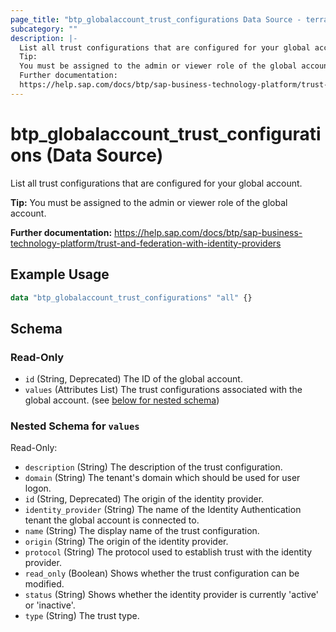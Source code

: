 ```yaml
---
page_title: "btp_globalaccount_trust_configurations Data Source - terraform-provider-btp"
subcategory: ""
description: |-
  List all trust configurations that are configured for your global account.
  Tip:
  You must be assigned to the admin or viewer role of the global account.
  Further documentation:
  https://help.sap.com/docs/btp/sap-business-technology-platform/trust-and-federation-with-identity-providers
---
```


# btp_globalaccount_trust_configurations (Data Source)

List all trust configurations that are configured for your global account.

__Tip:__
You must be assigned to the admin or viewer role of the global account.

__Further documentation:__
<https://help.sap.com/docs/btp/sap-business-technology-platform/trust-and-federation-with-identity-providers>

## Example Usage

```terraform
data "btp_globalaccount_trust_configurations" "all" {}
```

<!-- schema generated by tfplugindocs -->
## Schema

### Read-Only

- `id` (String, Deprecated) The ID of the global account.
- `values` (Attributes List) The trust configurations associated with the global account. (see [below for nested schema](#nestedatt--values))

<a id="nestedatt--values"></a>
### Nested Schema for `values`

Read-Only:

- `description` (String) The description of the trust configuration.
- `domain` (String) The tenant's domain which should be used for user logon.
- `id` (String, Deprecated) The origin of the identity provider.
- `identity_provider` (String) The name of the Identity Authentication tenant the global account is connected to.
- `name` (String) The display name of the trust configuration.
- `origin` (String) The origin of the identity provider.
- `protocol` (String) The protocol used to establish trust with the identity provider.
- `read_only` (Boolean) Shows whether the trust configuration can be modified.
- `status` (String) Shows whether the identity provider is currently 'active' or 'inactive'.
- `type` (String) The trust type.